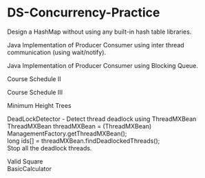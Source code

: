 # DS-Concurrency-Practice
Design a HashMap without using any built-in hash table libraries.

Java Implementation of Producer Consumer using inter thread communication (using wait/notify).

Java Implementation of Producer Consumer using Blocking Queue.

Course Schedule II

Course Schedule III

Minimum Height Trees

DeadLockDetector - Detect thread deadlock using ThreadMXBean
<br>ThreadMXBean threadMXBean = (ThreadMXBean) ManagementFactory.getThreadMXBean();
<br>long ids[] = threadMXBean.findDeadlockedThreads();
<br>Stop all the deadlock threads.

Valid Square<br>
BasicCalculator<br>
